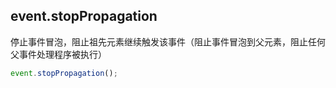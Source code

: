 
## event.stopPropagation
停止事件冒泡，阻止祖先元素继续触发该事件（阻止事件冒泡到父元素，阻止任何父事件处理程序被执行）
```js
event.stopPropagation(); 
```
